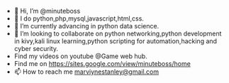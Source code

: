 - 👋 Hi, I’m @minuteboss
- 👀 I do python,php,mysql,javascript,html,css.
- 🌱 I’m currently advancing in python data science.
- 💞️ I’m looking to collaborate on python networking,python development in kivy,kali linux learning,python scripting for automation,hacking and cyber security.
- Find my videos on youtube @Game web hub.
- Find me on https://sites.google.com/view/minuteboss/home
- 📫 How to reach me marviynestanley@gmail.com

<!---
minuteboss/minuteboss is a ✨ special ✨ repository because its `README.md` (this file) appears on your GitHub profile.
You can click the Preview link to take a look at your changes.
--->
